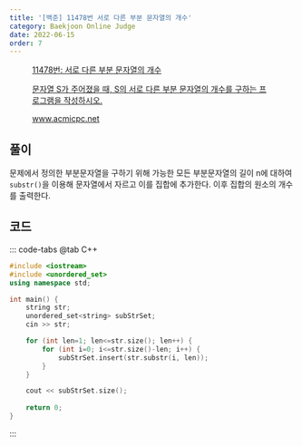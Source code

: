 ```yaml
---
title: '[백준] 11478번 서로 다른 부분 문자열의 개수'
category: Baekjoon Online Judge
date: 2022-06-15
order: 7
---
```


<figure class="opengraph"><a href="https://www.acmicpc.net/problem/11478" data-source-url="https://www.acmicpc.net/problem/11478">
<div class="og-image" style="background-image: url('https://drive.google.com/uc?export=view&id=1nCax5mgwtYA82T46I_ntU1afsBBNkrLr');"></div>
<div class="og-text">
<p class="og-title">11478번: 서로 다른 부분 문자열의 개수</p>
<p class="og-desc">문자열 S가 주어졌을 때, S의 서로 다른 부분 문자열의 개수를 구하는 프로그램을 작성하시오.</p>
<p class="og-host">www.acmicpc.net</p></div></a></figure>

## 풀이
문제에서 정의한 부분문자열을 구하기 위해 가능한 모든 부분문자열의 길이 n에 대하여 `substr()`을 이용해 문자열에서 자르고 이를 집합에 추가한다. 이후 집합의 원소의 개수를 출력한다.

## 코드
::: code-tabs
@tab C++
```cpp
#include <iostream>
#include <unordered_set>
using namespace std;

int main() {
    string str;
    unordered_set<string> subStrSet;
    cin >> str;

    for (int len=1; len<=str.size(); len++) {
        for (int i=0; i<=str.size()-len; i++) {
            subStrSet.insert(str.substr(i, len));
        }
    }

    cout << subStrSet.size();
    
    return 0;
}
```
:::
